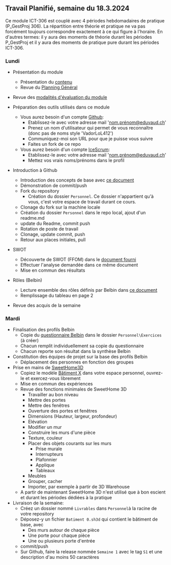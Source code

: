 ## Travail Planifié, semaine du 18.3.2024

Ce module ICT-306 est couplé avec 4 périodes hebdomadaires de pratique (P_GestProj 306). La répartition entre théorie et pratique ne va pas forcément toujours correspondre exactement à ce qui figure à l'horaire. En d'autres termes: il y aura des moments de théorie durant les périodes P_GestProj et il y aura des moments de pratique pure durant les périodes ICT-306.

### Lundi 

- Présentation du module
  - Présentation du [contenu](../ICT-306-ETML.md)
  - Revue du [Planning Général](../README.md)

- Revue des [modalités d'évaluation du module](../Evaluation/DEP.md)

- Préparation des outils utilisés dans ce module
  - Vous aurez besoin d'un compte [Github](https://github.com):
    - Etablissez-le avec votre adresse mail 'nom.prénom@eduvaud.ch'
    - Prenez un nom d'utilisateur qui permet de vous reconnaître (donc pas de noms style 'VadorLoL412')
    - Communiquez-moi son URL pour que je puisse vous suivre
    - Faites un fork de ce repo
  - Vous aurez besoin d'un compte [IceScrum](https://www.icescrum.com/):
    - Etablissez-le avec votre adresse mail 'nom.prénom@eduvaud.ch'
    - Mettez vos vrais noms/prénoms dans le profil
  
- Introduction à Github
  - Introduction des concepts de base avec [ce document](../Supports/Git.pdf)
  - Démonstration de commit/push
  - Fork du repository
    - Création du dossier `Personnel`. Ce dossier n'appartient qu'à vous, c'est votre espace de travail durant ce cours.
  - Clonage du fork sur la machine locale
  - Création du dossier `Personnel` dans le repo local, ajout d'un readme.md
  - update du Readme, commit push
  - Rotation de poste de travail
  - Clonage, update commit, push
  - Retour aux places initiales, pull

- SWOT
  - Découverte de SWOT (FFOM) dans le [document fourni](../Matériel/e-306-etude-opportunite.docx)
  - Effectuer l'analyse demandée dans ce même document
  - Mise en commun des résultats

- Rôles (Belbin)
  - Lecture ensemble des rôles définis par Belbin dans [ce document](../Matériel/E-306-XCL01-RolesDansUnGroupe.docx)
  - Remplissage du tableau en page 2

- Revue des acquis de la semaine

### Mardi

- Finalisation des profils Belbin
  - Copie du [questionnaire Belbin](../Matériel/Self%20perception%20Inventory.xlsx) dans le dossier `Personnel\Exercices` (à créer)
  - Chacun remplit individuellement sa copie du questionnaire
  - Chacun reporte son résultat dans la synthèse Belbin
- Constitution des équipes de projet sur la base des profils Belbin
  - Déplacement des personnes en fonction des groupes
- Prise en mains de [SweetHome3D](https://www.sweethome3d.com/fr/)
  - Copiez le modèle [Bâtiment X](../Matériel/Bâtiment%20X.sh3d) dans votre espace personnel, ouvrez-le et exercez-vous librement
  - Mise en commun des expériences
  - Revue des fonctions minimales de SweetHome 3D
    - Travailler au bon niveau
    - Mettre des portes
    - Mettre des fenêtres
    - Ouverture des portes et fenêtres
    - Dimensions (Hauteur, largeur, profondeur)
    - Elévation
    - Modifier un mur
    - Construire les murs d'une pièce
    - Texture, couleur
    - Placer des objets courants sur les murs
      - Prise murale
      - Interrupteurs
      - Plafonnier
      - Applique
      - Tableaux
    - Meubles
    - Grouper, cacher
    - Importer, par exemple à partir de 3D Warehouse
  - A partir de maintenant SweetHome 3D n'est utilisé que à bon escient et durant les périodes dédiées à la pratique
- Livraison de la semaine: 
  - Créez un dossier nommé `Livrables` dans `Personnel`à la racine de votre repository
  - Déposez-y un fichier `Batiment 0.sh3d` qui contient le bâtiment de base, avec
    - Des murs autour de chaque pièce
    - Une porte pour chaque pièce
    - Une ou plusieurs porte d'entrée
  - commit/push
  - Sur Github, faire la release nommée `Semaine 1` avec le tag `S1` et une description d'au moins 50 caractères